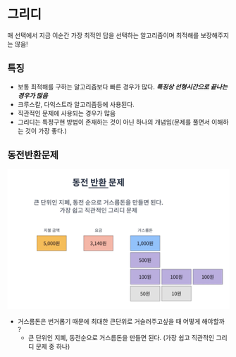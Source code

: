 # 그리디
매 선택에서 지금 이순간 가장 최적인 답을 선택하는 알고리즘이며 최적해를 보장해주지는 않음!

## 특징
* 보통 최적해를 구하는 알고리즘보다 빠른 경우가 많다. ***특징상 선형시간으로 끝나는 경우가 많음***
* 크루스칼, 다익스트라 알고리즘등에 사용된다.
* 직관적인 문제에 사용되는 경우가 많음
* 그리디는 특정구현 방법이 존재하는 것이 아닌 하나의 개념임(문제를 풀면서 이해하는 것이 가장 좋다.)

## 동전반환문제
![동전반환문제](./동전반환문제.png)
* 거스름돈은 번거롭기 때문에 최대한 큰단위로 거슬러주고싶을 때 어떻게 해야할까 ?
  * 큰 단위인 지폐, 동전순으로 거스름돈을 만들면 된다. (가장 쉽고 직관적인 그리디 문제 중 하나)
